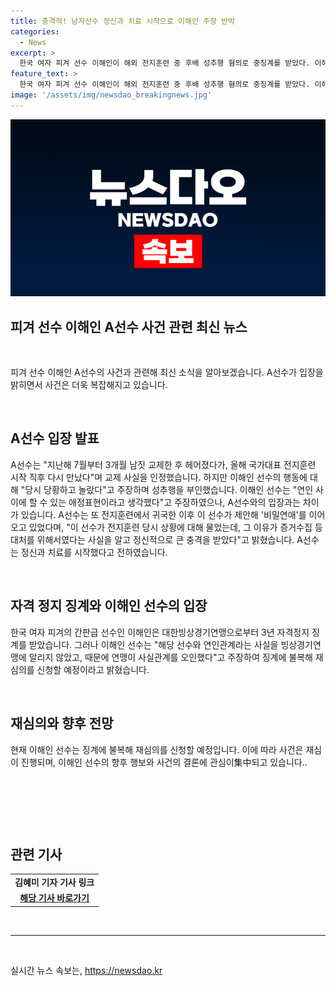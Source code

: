 ```yaml
---
title: 충격적! 남자선수 정신과 치료 시작으로 이해인 주장 반박
categories:
  - News
excerpt: >
  한국 여자 피겨 선수 이해인이 해외 전지훈련 중 후배 성추행 혐의로 중징계를 받았다. 이해인은 성추행 혐의를 부인하며 해당 선수와 연인관계였다고 주장하고, 피해자 A선수는 교제 사실을 확인했지만 성추행 혐의를 부인하고 정신적 충격을 받아 정신과 치료를 시작했다고 전했다. 이해인은 3년 자격정지 징계를 받으면 2026년 밀라노 올림픽에 출전할 수 없게 되었고, 징계에 불복해 재심의를 신청할 예정이라고 밝혔다.
feature_text: >
  한국 여자 피겨 선수 이해인이 해외 전지훈련 중 후배 성추행 혐의로 중징계를 받았다. 이해인은 성추행 혐의를 부인하며 해당 선수와 연인관계였다고 주장하고, 피해자 A선수는 교제 사실을 확인했지만 성추행 혐의를 부인하고 정신적 충격을 받아 정신과 치료를 시작했다고 전했다. 이해인은 3년 자격정지 징계를 받으면 2026년 밀라노 올림픽에 출전할 수 없게 되었고, 징계에 불복해 재심의를 신청할 예정이라고 밝혔다.
image: '/assets/img/newsdao_breakingnews.jpg'
---
```


<p><img src="/assets/img/newsdao_breakingnews.jpg" alt="implanttips 속보" /></p>

<h2 data-ke-size="size26">피겨 선수 이해인 A선수 사건 관련 최신 뉴스</h2>

<p data-ke-size="size16">&nbsp;</p>

<p>피겨 선수 이해인 A선수의 사건과 관련해 최신 소식을 알아보겠습니다. A선수가 입장을 밝히면서 사건은 더욱 복잡해지고 있습니다.</p>

<p data-ke-size="size16">&nbsp;</p>

<h2 data-ke-size="size24">A선수 입장 발표</h2>

<p data-ke-size="size16">A선수는 "지난해 7월부터 3개월 남짓 교제한 후 헤어졌다가, 올해 국가대표 전지훈련 시작 직후 다시 만났다"며 교제 사실을 인정했습니다. 하지만 이해인 선수의 행동에 대해 "당시 당황하고 놀랐다"고 주장하며 성추행을 부인했습니다. 이해인 선수는 "연인 사이에 할 수 있는 애정표현이라고 생각했다"고 주장하였으나, A선수와의 입장과는 차이가 있습니다. A선수는 또 전지훈련에서 귀국한 이후 이 선수가 제안해 '비밀연애'를 이어오고 있었다며, "이 선수가 전지훈련 당시 상황에 대해 물었는데, 그 이유가 증거수집 등 대처를 위해서였다는 사실을 알고 정신적으로 큰 충격을 받았다"고 밝혔습니다. A선수는 정신과 치료를 시작했다고 전하였습니다.</p>

<p data-ke-size="size16">&nbsp;</p>

<h2 data-ke-size="size24">자격 정지 징계와 이해인 선수의 입장</h2>

<p data-ke-size="size16">한국 여자 피겨의 간판급 선수인 이해인은 대한빙상경기연맹으로부터 3년 자격정지 징계를 받았습니다. 그러나 이해인 선수는 "해당 선수와 연인관계라는 사실을 빙상경기연맹에 알리지 않았고, 때문에 연맹이 사실관계를 오인했다"고 주장하여 징계에 불복해 재심의를 신청할 예정이라고 밝혔습니다.</p>

<p data-ke-size="size16">&nbsp;</p>

<h2 data-ke-size="size24">재심의와 향후 전망</h2>

<p data-ke-size="size16">현재 이해인 선수는 징계에 불복해 재심의를 신청할 예정입니다. 이에 따라 사건은 재심이 진행되며, 이해인 선수의 향후 행보와 사건의 결론에 관심이集中되고 있습니다..</p>

<p data-ke-size="size16">&nbsp;</p>

<p data-ke-size="size16">&nbsp;</p>

<p data-ke-size="size16">&nbsp;</p>

<h2 data-ke-size="size26">관련 기사</h2>

<table>
<tbody>
<tr>
<td style="text-align: center; height: 17px;"><b>김혜미 기자 기사 링크</b></td>
</tr>
<tr>
<td style="text-align: center; height: 17px;"><b><a href="https://www.examplelink.com">해당 기사 바로가기</a></b></td>
</tr>
</tbody>
</table>

<p data-ke-size="size16">&nbsp;</p>

<hr>

<p data-ke-size="size16">&nbsp;</p>
실시간 뉴스 속보는, <a href="https://newsdao.kr" rel="dofollow">https://newsdao.kr</a>



